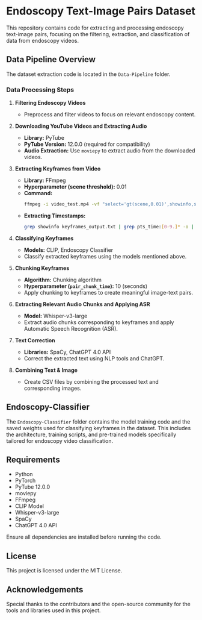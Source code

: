 # Endoscopy Text-Image Pairs Dataset

This repository contains code for extracting and processing endoscopy text-image pairs, focusing on the filtering, extraction, and classification of data from endoscopy videos.

## Data Pipeline Overview

The dataset extraction code is located in the `Data-Pipeline` folder.

### Data Processing Steps

1. **Filtering Endoscopy Videos**
    - Preprocess and filter videos to focus on relevant endoscopy content.

2. **Downloading YouTube Videos and Extracting Audio**
    - **Library:** PyTube
    - **PyTube Version:** 12.0.0 (required for compatibility)
    - **Audio Extraction:** Use `moviepy` to extract audio from the downloaded videos.

3. **Extracting Keyframes from Video**
    - **Library:** FFmpeg
    - **Hyperparameter (scene threshold):** 0.01
    - **Command:**
      ```bash
      ffmpeg -i video_test.mp4 -vf "select='gt(scene,0.01)',showinfo,setpts=N/FRAME_RATE/TB" -q:v 2 -vsync vfr -f image2 /home/easgrad/baluhars/PIPELINE/VIDEOS/test_frames/frames_%03d.jpg 2> keyframes_output.txt
      ```
    - **Extracting Timestamps:**
      ```bash
      grep showinfo keyframes_output.txt | grep pts_time:[0-9.]* -o | grep [0-9.]* -o > keyframes_timestamps.txt
      ```

4. **Classifying Keyframes**
    - **Models:** CLIP, Endoscopy Classifier
    - Classify extracted keyframes using the models mentioned above.

5. **Chunking Keyframes**
    - **Algorithm:** Chunking algorithm
    - **Hyperparameter (`pair_chunk_time`):** 10 (seconds)
    - Apply chunking to keyframes to create meaningful image-text pairs.

6. **Extracting Relevant Audio Chunks and Applying ASR**
    - **Model:** Whisper-v3-large
    - Extract audio chunks corresponding to keyframes and apply Automatic Speech Recognition (ASR).

7. **Text Correction**
    - **Libraries:** SpaCy, ChatGPT 4.0 API
    - Correct the extracted text using NLP tools and ChatGPT.

8. **Combining Text & Image**
    - Create CSV files by combining the processed text and corresponding images.

## Endoscopy-Classifier

The `Endoscopy-Classifier` folder contains the model training code and the saved weights used for classifying keyframes in the dataset. This includes the architecture, training scripts, and pre-trained models specifically tailored for endoscopy video classification.


## Requirements

- Python
- PyTorch
- PyTube 12.0.0
- moviepy
- FFmpeg
- CLIP Model
- Whisper-v3-large
- SpaCy
- ChatGPT 4.0 API
  

Ensure all dependencies are installed before running the code.

## License

This project is licensed under the MIT License.

## Acknowledgements

Special thanks to the contributors and the open-source community for the tools and libraries used in this project.
